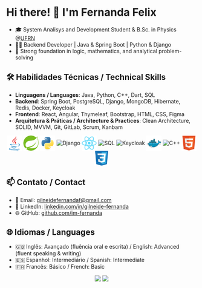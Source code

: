 # Hi there! 👋 I'm Fernanda Felix

- 🎓 System Analisys and Development Student & B.Sc. in Physics @[UFRN](https://www.ufrn.br/)
- 👩‍💻 Backend Developer | Java & Spring Boot | Python & Django
- 🧩 Strong foundation in logic, mathematics, and analytical problem-solving  

## 🛠️ **Habilidades Técnicas / Technical Skills**

- **Linguagens / Languages**: Java, Python, C++, Dart, SQL
- **Backend**: Spring Boot, PostgreSQL, Django, MongoDB, Hibernate, Redis, Docker, Keycloak
- **Frontend**: React, Angular, Thymeleaf, Bootstrap, HTML, CSS, Figma  
- **Arquitetura & Práticas / Architecture & Practices**: Clean Architecture, SOLID, MVVM, Git, GitLab, Scrum, Kanbam 

<div align="center">
    <div style="display: inline_block">
        <img align="center" alt="Java" height="40" width="40" src="https://raw.githubusercontent.com/devicons/devicon/master/icons/java/java-original.svg">
        <img align="center" alt="Spring" height="40" width="40" src="https://raw.githubusercontent.com/devicons/devicon/master/icons/spring/spring-original.svg">
        <img align="center" alt="Python" height="40" width="40" src="https://raw.githubusercontent.com/devicons/devicon/master/icons/python/python-original.svg">
        <img align="center" alt="Django" height="40" width="40" src="https://cdn.jsdelivr.net/gh/devicons/devicon@latest/icons/django/django-plain.svg">
        <img align="center" alt="React" height="40" width="40" src="https://raw.githubusercontent.com/devicons/devicon/master/icons/react/react-original.svg">
        <img  align="center" alt="SQL" height="40" width="40" src="https://cdn.jsdelivr.net/gh/devicons/devicon@latest/icons/postgresql/postgresql-original.svg">
        <img align="center" alt="Keycloak" height="100" width="100" src="https://www.keycloak.org/resources/images/logo.svg"> 
        <img align="center" alt="Docker" height="40" width="40" src="https://raw.githubusercontent.com/devicons/devicon/master/icons/docker/docker-original.svg">
        <img align="center" alt="C++" height="40" width="40" src="https://cdn.jsdelivr.net/gh/devicons/devicon/icons/cplusplus/cplusplus-original.svg">
        <img align="center" alt="HTML" height="40" width="40" src="https://raw.githubusercontent.com/devicons/devicon/master/icons/html5/html5-original.svg">
        <img align="center" alt="CSS" height="40" width="40" src="https://raw.githubusercontent.com/devicons/devicon/master/icons/css3/css3-original.svg"> 
    </div>
</div>

## 📫 Contato / Contact
- 📧 Email: gilneidefernandaf@gmail.com  
- 🔗 LinkedIn: [linkedin.com/in/gilneide-fernanda](https://www.linkedin.com/in/gilneide-fernanda)  
- 🌐 GitHub: [github.com/im-fernanda](https://github.com/im-fernanda)

## 🌐 **Idiomas / Languages**  
- 🇬🇧 Inglês: Avançado (fluência oral e escrita) / English: Advanced (fluent speaking & writing)  
- 🇪🇸 Espanhol: Intermediário / Spanish: Intermediate  
- 🇫🇷 Francês: Básico / French: Basic  


<div align="center">
    <div style="inline-block" id="status">
        <img height="180cm" src="https://github-readme-stats.vercel.app/api/top-langs/?username=im-fernanda&layout=compact&theme=dracula&size_weight=0.3&count_weight=0.8">
        <img height="180cm" src="https://github-readme-stats.vercel.app/api?username=im-fernanda&show_icons=true&theme=dracula">    
    </div>
</div>

